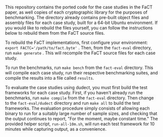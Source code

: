 This repository contains the ported code for the case studies in the FaCT paper,
as well copies of each cryptographic library for the purposes of
benchmarking. The directory already contains pre-built object files and
assembly files for each case study, built for a 64-bit Ubuntu environment. If
you would like to rebuild the files yourself, you can follow the instructions
below to rebuild them from the FaCT source files.

To rebuild the FaCT implementations, first configure your environment:
`export FACTC='/path/to/fact.byte'` . Then, from the `fact-eval`
directory, run `make generate` . This will recompile the FaCT source files
for each case study.

To run the benchmarks, run `make bench` from the `fact-eval` directory. This
will compile each case study, run their respective benchmarking suites, and
compile the results into a file called `results`.

To evaluate the case studies using dudect, you must first build the test
frameworks for each case study. First, if you haven't already run the
benchmarks, run `make compile` from the `fact-eval` directory. Then change to
the `fact-eval/dudect` directory and run `make all` to build the test
frameworks. The evaluation procedure simply consists of allowing each binary to
run for a suitably large number of sample sizes, and checking that the output
continues to report, "For the moment, maybe constant time." The provided helper script,
`run-all-10m.sh`, will run each test framework for 10 minutes while capturing
output, as a convenience.
